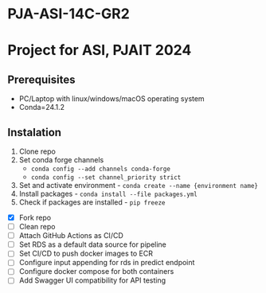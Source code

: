 # PJA-ASI-14C-GR2
# **Project for ASI, PJAIT 2024**

## **Prerequisites** 
* PC/Laptop with linux/windows/macOS operating system
* Conda=24.1.2

## **Instalation**
1. Clone repo
2. Set conda forge channels
    * `conda config --add channels conda-forge`
    * `conda config --set channel_priority strict`
3. Set and activate environment - `conda create --name {environment name}`
4. Install packages - `conda install --file packages.yml`
5. Check if packages are installed - `pip freeze`


- [x] Fork repo
- [ ] Clean repo
- [ ] Attach GitHub Actions as CI/CD
- [ ] Set RDS as a default data source for pipeline
- [ ] Set CI/CD to push docker images to ECR
- [ ] Configure input appending for rds in predict endpoint
- [ ] Configure docker compose for both containers 
- [ ] Add Swagger UI compatibility for API testing

